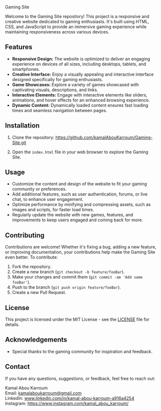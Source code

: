  Gaming Site

Welcome to the Gaming Site repository! This project is a responsive and creative website dedicated to gaming enthusiasts. It's built using HTML, CSS, and JavaScript to provide an immersive gaming experience while maintaining responsiveness across various devices.

## Features

- **Responsive Design:** The website is optimized to deliver an engaging experience on devices of all sizes, including desktops, tablets, and smartphones.
- **Creative Interface:** Enjoy a visually appealing and interactive interface designed specifically for gaming enthusiasts.
- **Game Showcases:** Explore a variety of games showcased with captivating visuals, descriptions, and links.
- **Interactive Elements:** Engage with interactive elements like sliders, animations, and hover effects for an enhanced browsing experience.
- **Dynamic Content:** Dynamically loaded content ensures fast loading times and seamless navigation between pages.

## Installation

1. Clone the repository: https://github.com/kamalAbouKarroum/Gaming-Site.git

2. Open the `index.html` file in your web browser to explore the Gaming Site.

## Usage

- Customize the content and design of the website to fit your gaming community or preferences.
- Add additional features, such as user authentication, forums, or live chat, to enhance user engagement.
- Optimize performance by minifying and compressing assets, such as images and scripts, for faster load times.
- Regularly update the website with new games, features, and improvements to keep users engaged and coming back for more.

## Contributing

Contributions are welcome! Whether it's fixing a bug, adding a new feature, or improving documentation, your contributions help make the Gaming Site even better. To contribute:

1. Fork the repository.
2. Create a new branch (`git checkout -b feature/fooBar`).
3. Make your changes and commit them (`git commit -am 'Add some fooBar'`).
4. Push to the branch (`git push origin feature/fooBar`).
5. Create a new Pull Request.

## License

This project is licensed under the MIT License - see the [LICENSE](LICENSE) file for details.

## Acknowledgements

- Special thanks to the gaming community for inspiration and feedback.

## Contact

If you have any questions, suggestions, or feedback, feel free to reach out:

Kamal Abou Karroum  
Email: kamalaboukarroum@gmail.com  
LinkedIn: www.linkedin.com/in/kamal-abou-karroum-a916a4254  
Instagram: https://www.instagram.com/kamal_abou_karroum/


